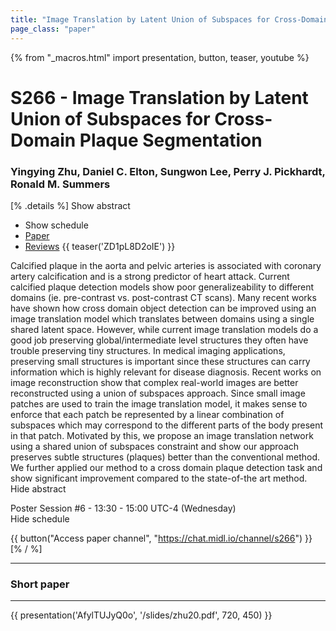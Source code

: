 ```yaml
---
title: "Image Translation by Latent Union of Subspaces for Cross-Domain Plaque Segmentation"
page_class: "paper"
---
```


{% from "_macros.html" import presentation, button, teaser, youtube %}

# S266 - Image Translation by Latent Union of Subspaces for Cross-Domain Plaque Segmentation

### Yingying Zhu, Daniel C. Elton, Sungwon Lee, Perry J. Pickhardt, Ronald M. Summers

[% .details %]
<a class="toggle_visibility" data-selector=".abstract" data-level="3">Show abstract</a>
- <a class="toggle_visibility" data-selector=".schedule" data-level="3">Show schedule</a>
- <a href="https://openreview.net/pdf?id=qJxBTPyVYA">Paper</a>
- <a href="https://openreview.net/forum?id=qJxBTPyVYA">Reviews</a>
{{ teaser('ZD1pL8D2oIE') }}

<p>
    <span class="abstract">
        Calcified plaque in the aorta and pelvic arteries is associated with coronary artery calcification and is a strong predictor of heart attack. Current calcified plaque detection models show poor generalizeability to different domains (ie. pre-contrast vs. post-contrast CT scans). Many recent works have shown how cross domain object detection can be improved using an image translation model which translates between domains using a single shared latent space. However, while current image translation models do a good job preserving global/intermediate level structures they often have trouble preserving tiny structures. In medical imaging applications, preserving small structures is important since these structures can carry information which is highly relevant for disease diagnosis. Recent works on image reconstruction show that complex real-world images are better reconstructed using a union of subspaces approach. Since small image patches are used to train the image translation model, it makes sense to enforce that each patch be represented by a linear combination of subspaces which may correspond to the different parts of the body present in that patch. Motivated by this, we propose an image translation network using a shared union of subspaces constraint and show our approach preserves subtle structures (plaques) better than the conventional method. We further applied our method to a cross domain plaque detection task and show significant improvement compared to the state-of-the art method.
        <br>
        <span class="actions"><a class="toggle_visibility" data-level="2">Hide abstract</a></span>
    </span>
</p>

<p>
    <span class="schedule">
        Poster Session #6  - 13:30 - 15:00 UTC-4 (Wednesday)
        <br>
        <span class="actions"><a class="toggle_visibility" data-level="2">Hide schedule</a></span>
    </span>
</p>

{{ button("Access paper channel", "https://chat.midl.io/channel/s266") }}
[% / %]

---

### Short paper

---

{{ presentation('AfylTUJyQ0o', '/slides/zhu20.pdf', 720, 450) }}